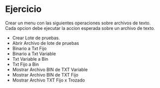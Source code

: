 # Ejercicio

Crear un menu con las siguientes operaciones sobre archivos de texto. Cada opcion debe ejecutar la accion esperada sobre un archivo de texto.

- Crear Lote de pruebas.
- Abrir Archivo de lote de pruebas
- Binario a Txt Fijo
- Binario a Txt Variable
- Txt Variable a Bin
- Txt Fijo a Bin
- Mostrar Archivo BIN de TXT Variable
- Mostrar Archivo BIN de TXT Fijo
- Mostrar Archivo TXT Fijo x Trozado
